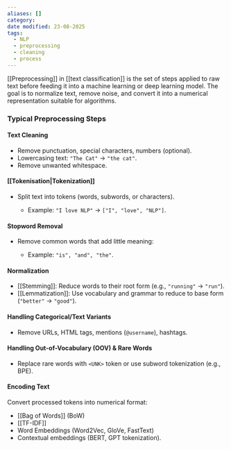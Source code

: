 ```yaml
---
aliases: []
category:
date modified: 23-08-2025
tags:
  - NLP
  - preprocessing
  - cleaning
  - process
---
```

[[Preprocessing]] in [[text classification]] is the set of steps applied to raw text before feeding it into a machine learning or deep learning model. The goal is to normalize text, remove noise, and convert it into a numerical representation suitable for algorithms.

### Typical Preprocessing Steps

#### Text Cleaning

* Remove punctuation, special characters, numbers (optional).
* Lowercasing text: `"The Cat"` → `"the cat"`.
* Remove unwanted whitespace.

#### [[Tokenisation|Tokenization]]

* Split text into tokens (words, subwords, or characters).

  * Example: `"I love NLP"` → `["I", "love", "NLP"]`.

#### Stopword Removal

* Remove common words that add little meaning:

  * Example: `"is", "and", "the"`.

#### Normalization

* [[Stemming]]: Reduce words to their root form (e.g., `"running"` → `"run"`).
* [[Lemmatization]]: Use vocabulary and grammar to reduce to base form (`"better"` → `"good"`).

####  Handling Categorical/Text Variants

* Remove URLs, HTML tags, mentions (`@username`), hashtags.

#### Handling Out-of-Vocabulary (OOV) & Rare Words

* Replace rare words with `<UNK>` token or use subword tokenization (e.g., BPE).

#### Encoding Text

Convert processed tokens into numerical format:
* [[Bag of Words]] (BoW)
* [[TF-IDF]]
* Word Embeddings (Word2Vec, GloVe, FastText)
* Contextual embeddings (BERT, GPT tokenization).
